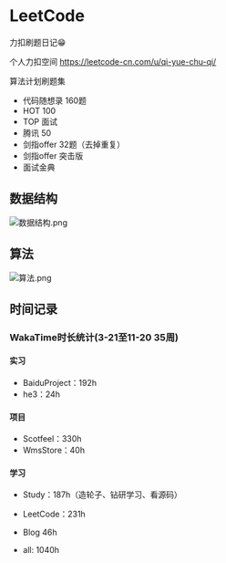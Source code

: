 # LeetCode

力扣刷题日记😁

个人力扣空间
<https://leetcode-cn.com/u/qi-yue-chu-qi/>

算法计划刷题集

- 代码随想录 160题
- HOT 100
- TOP 面试
- 腾讯 50
- 剑指offer 32题（去掉重复）
- 剑指offer 突击版
- 面试金典

## 数据结构

![数据结构.png](https://s2.loli.net/2022/10/25/C3OkwaJW9MdItiq.png)

## 算法

![算法.png](https://s2.loli.net/2022/10/25/rktIARTyh5xJBpC.png)

## 时间记录

### WakaTime时长统计(3-21至11-20 35周)  

#### 实习

- BaiduProject：192h
- he3：24h

#### 项目

- Scotfeel：330h
- WmsStore：40h

#### 学习

- Study：187h（造轮子、钻研学习、看源码）
- LeetCode：231h
- Blog 46h

- all: 1040h
